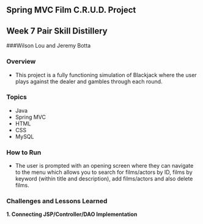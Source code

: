 ## Spring MVC Film C.R.U.D. Project
## Week 7 Pair Skill Distillery
###Wilson Lou and Jeremy Botta

### Overview
- This project is a fully functioning simulation of Blackjack where the user plays against the dealer and gambles through each round.

### Topics
* Java
* Spring MVC
* HTML
* CSS
* MySQL

### How to Run
- The user is prompted with an opening screen where they can navigate to the menu which allows you to search for films/actors by ID, films by keyword (within title and description), add films/actors and also delete films.

### Challenges and Lessons Learned
**1. Connecting JSP/Controller/DAO Implementation**
